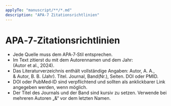 ```yaml
---
applyTo: "manuscript/**/*.md"
description: "APA‑7 Zitationsrichtlinien"
---
```


# APA‑7‑Zitationsrichtlinien

* Jede Quelle muss dem APA‑7‑Stil entsprechen.
* Im Text zitierst du mit dem Autorennamen und dem Jahr: (Autor et al., 2024).
* Das Literaturverzeichnis enthält vollständige Angaben: Autor, A. A., & Autor, B. B. (Jahr). Titel. Journal, Band(Nr.), Seiten. DOI oder PMID.
* DOI oder PubMed‑ID sind verpflichtend und sollten als anklickbarer Link angegeben werden, wenn möglich.
* Der Titel des Journals und der Band sind kursiv zu setzen. Verwende bei mehreren Autoren „&“ vor dem letzten Namen.